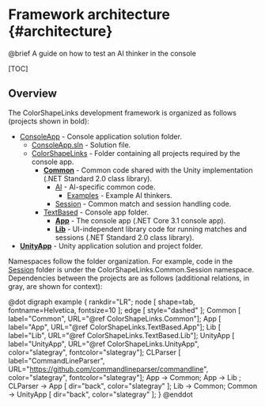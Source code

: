 # Framework architecture {#architecture}

@brief A guide on how to test an AI thinker in the console

[TOC]

## Overview

The ColorShapeLinks development framework is organized as follows (projects
shown in bold):

* [ConsoleApp] - Console application solution folder.
  * [ConsoleApp.sln] - Solution file.
  * [ColorShapeLinks] - Folder containing all projects required by the
    console app.
    * [**Common**][Common] - Common code shared with the Unity implementation
      (.NET Standard 2.0 class library).
      * [AI] - AI-specific common code.
        * [Examples] - Example AI thinkers.
      * [Session] - Common match and session handling code.
    * [TextBased] - Console app folder.
      * [**App**][App] - The console app (.NET Core 3.1 console app).
      * [**Lib**][Lib] - UI-independent library code for running matches and
        sessions (.NET Standard 2.0 class library).
* [**UnityApp**][UnityApp] - Unity application solution and project folder.

Namespaces follow the folder organization. For example, code in the
[Session] folder is under the ColorShapeLinks.Common.Session namespace.
Dependencies between the projects are as follows (additional relations, in
gray, are shown for context):

@dot
digraph example {
  rankdir="LR";
  node [ shape=tab, fontname=Helvetica, fontsize=10 ];
  edge [ style="dashed" ];
  Common   [ label="Common", URL="@ref ColorShapeLinks.Common"];
  App      [ label="App", URL="@ref ColorShapeLinks.TextBased.App"];
  Lib      [ label="Lib", URL="@ref ColorShapeLinks.TextBased.Lib"];
  UnityApp [ label="UnityApp", URL="@ref ColorShapeLinks.UnityApp",
             color="slategray", fontcolor="slategray"];
  CLParser [ label="CommandLineParser", URL="https://github.com/commandlineparser/commandline",
             color="slategray", fontcolor="slategray"];
  App -> Common;
  App -> Lib   ;
  CLParser -> App [ dir="back", color="slategray" ];
  Lib -> Common;
  Common -> UnityApp [ dir="back", color="slategray" ];
}
@enddot

[ConsoleApp]:https://github.com/VideojogosLusofona/color-shape-links-ai-competition/tree/master/ConsoleApp
[ConsoleApp.sln]:https://github.com/VideojogosLusofona/color-shape-links-ai-competition/blob/master/ConsoleApp/ConsoleApp.sln
[ColorShapeLinks]:https://github.com/VideojogosLusofona/color-shape-links-ai-competition/tree/master/ConsoleApp/ColorShapeLinks
[Common]:https://github.com/VideojogosLusofona/color-shape-links-ai-competition/tree/common
[AI]:https://github.com/VideojogosLusofona/color-shape-links-ai-competition/tree/common/AI
[Examples]:https://github.com/VideojogosLusofona/color-shape-links-ai-competition/tree/common/AI/Examples
[Session]:https://github.com/VideojogosLusofona/color-shape-links-ai-competition/tree/common/Session
[TextBased]:https://github.com/VideojogosLusofona/color-shape-links-ai-competition/tree/master/ConsoleApp/ColorShapeLinks/TextBased
[App]:https://github.com/VideojogosLusofona/color-shape-links-ai-competition/tree/master/ConsoleApp/ColorShapeLinks/TextBased/App
[Lib]:https://github.com/VideojogosLusofona/color-shape-links-ai-competition/tree/master/ConsoleApp/ColorShapeLinks/TextBased/Lib
[UnityApp]:https://github.com/VideojogosLusofona/color-shape-links-ai-competition/tree/master/UnityApp

